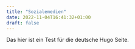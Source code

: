 ```yaml
---
title: "Sozialemedien"
date: 2022-11-04T16:41:32+01:00
draft: false
---
```


Das hier ist ein Test für die deutsche Hugo Seite.